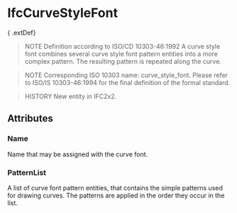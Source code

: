 # IfcCurveStyleFont

{ .extDef}<!-- end of definition -->
> NOTE Definition according to ISO/CD 10303-46:1992
> A curve style font combines several curve style font pattern entities into a more complex pattern. The resulting pattern is repeated along the curve.

> NOTE Corresponding ISO 10303 name: curve_style_font. Please refer to ISO/IS 10303-46:1994 for the final definition of the formal standard.

> HISTORY New entity in IFC2x2.

## Attributes

### Name
Name that may be assigned with the curve font.

### PatternList
A list of curve font pattern entities, that contains the simple patterns used for drawing curves. The patterns are applied in the order they occur in the list.
